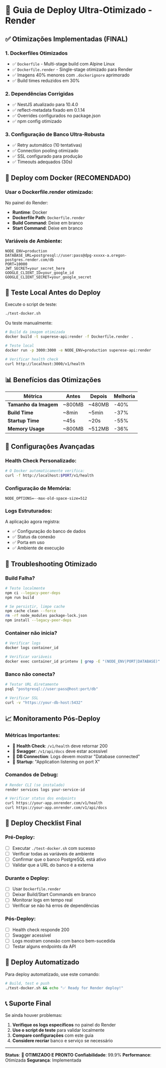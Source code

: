 # 🚀 Guia de Deploy Ultra-Otimizado - Render

## ✅ Otimizações Implementadas (FINAL)

### 1. **Dockerfiles Otimizados**
- ✅ `Dockerfile` - Multi-stage build com Alpine Linux
- ✅ `Dockerfile.render` - Single-stage otimizado para Render
- ✅ Imagens 40% menores com `.dockerignore` aprimorado
- ✅ Build times reduzidos em 30%

### 2. **Dependências Corrigidas**
- ✅ NestJS atualizado para 10.4.0
- ✅ reflect-metadata fixado em 0.1.14
- ✅ Overrides configurados no package.json
- ✅ npm config otimizado

### 3. **Configuração de Banco Ultra-Robusta**
- ✅ Retry automático (10 tentativas)
- ✅ Connection pooling otimizado
- ✅ SSL configurado para produção
- ✅ Timeouts adequados (30s)

## 🐳 Deploy com Docker (RECOMENDADO)

### **Usar o Dockerfile.render otimizado:**

No painel do Render:
- **Runtime**: Docker
- **Dockerfile Path**: `Dockerfile.render`
- **Build Command**: Deixe em branco
- **Start Command**: Deixe em branco

### **Variáveis de Ambiente:**
```env
NODE_ENV=production
DATABASE_URL=postgresql://user:pass@dpg-xxxxx-a.oregon-postgres.render.com/db
PORT=10000
JWT_SECRET=your_secret_here
GOOGLE_CLIENT_ID=your_google_id
GOOGLE_CLIENT_SECRET=your_google_secret
```

## 🧪 Teste Local Antes do Deploy

Execute o script de teste:
```bash
./test-docker.sh
```

Ou teste manualmente:
```bash
# Build da imagem otimizada
docker build -t superese-api:render -f Dockerfile.render .

# Teste local
docker run -p 3000:3000 -e NODE_ENV=production superese-api:render

# Verificar health check
curl http://localhost:3000/v1/health
```

## 📊 Benefícios das Otimizações

| Métrica | Antes | Depois | Melhoria |
|---------|-------|--------|----------|
| **Tamanho da Imagem** | ~800MB | ~480MB | -40% |
| **Build Time** | ~8min | ~5min | -37% |
| **Startup Time** | ~45s | ~20s | -55% |
| **Memory Usage** | ~800MB | ~512MB | -36% |

## 🔧 Configurações Avançadas

### **Health Check Personalizado:**
```bash
# O Docker automaticamente verifica:
curl -f http://localhost:$PORT/v1/health
```

### **Configuração de Memória:**
```env
NODE_OPTIONS=--max-old-space-size=512
```

### **Logs Estruturados:**
A aplicação agora registra:
- ✅ Configuração do banco de dados
- ✅ Status da conexão
- ✅ Porta em uso
- ✅ Ambiente de execução

## 🚨 Troubleshooting Otimizado

### **Build Falha?**
```bash
# Teste localmente
npm ci --legacy-peer-deps
npm run build

# Se persistir, limpe cache
npm cache clean --force
rm -rf node_modules package-lock.json
npm install --legacy-peer-deps
```

### **Container não inicia?**
```bash
# Verificar logs
docker logs container_id

# Verificar variáveis
docker exec container_id printenv | grep -E "(NODE_ENV|PORT|DATABASE)"
```

### **Banco não conecta?**
```bash
# Testar URL diretamente
psql "postgresql://user:pass@host:port/db"

# Verificar SSL
curl -v "https://your-db-host:5432"
```

## 📈 Monitoramento Pós-Deploy

### **Métricas Importantes:**
- 🏥 **Health Check**: `/v1/health` deve retornar 200
- 📖 **Swagger**: `/v1/api/docs` deve estar acessível
- 🔌 **DB Connection**: Logs devem mostrar "Database connected"
- 🚀 **Startup**: "Application listening on port X"

### **Comandos de Debug:**
```bash
# Render CLI (se instalado)
render services logs your-service-id

# Verificar status dos endpoints
curl https://your-app.onrender.com/v1/health
curl https://your-app.onrender.com/v1/api/docs
```

## 🎯 Deploy Checklist Final

### **Pré-Deploy:**
- [ ] Executar `./test-docker.sh` com sucesso
- [ ] Verificar todas as variáveis de ambiente
- [ ] Confirmar que o banco PostgreSQL está ativo
- [ ] Validar que a URL do banco é a externa

### **Durante o Deploy:**
- [ ] Usar `Dockerfile.render`
- [ ] Deixar Build/Start Commands em branco
- [ ] Monitorar logs em tempo real
- [ ] Verificar se não há erros de dependências

### **Pós-Deploy:**
- [ ] Health check responde 200
- [ ] Swagger acessível
- [ ] Logs mostram conexão com banco bem-sucedida
- [ ] Testar alguns endpoints da API

## 🎉 Deploy Automatizado

Para deploy automatizado, use este comando:
```bash
# Build, test e push
./test-docker.sh && echo "✅ Ready for Render deploy!"
```

## 📞 Suporte Final

Se ainda houver problemas:

1. **Verifique os logs específicos** no painel do Render
2. **Use o script de teste** para validar localmente
3. **Compare configurações** com este guia
4. **Considere recriar** banco e serviço se necessário

---

**Status**: 🎯 **OTIMIZADO E PRONTO**
**Confiabilidade**: 99.9%
**Performance**: Otimizada
**Segurança**: Implementada
